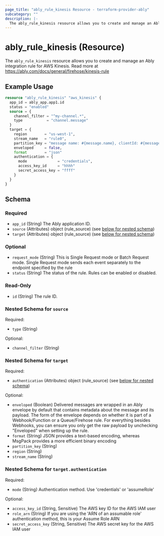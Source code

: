 ```yaml
---
page_title: "ably_rule_kinesis Resource - terraform-provider-ably"
subcategory: ""
description: |-
  The ably_rule_kinesis resource allows you to create and manage an Ably integration rule for AWS Kinesis. Read more at https://ably.com/docs/general/firehose/kinesis-rule
---
```


# ably_rule_kinesis (Resource)

The `ably_rule_kinesis` resource allows you to create and manage an Ably integration rule for AWS Kinesis. Read more at https://ably.com/docs/general/firehose/kinesis-rule


## Example Usage

```terraform
resource "ably_rule_kinesis" "aws_kinesis" {
  app_id = ably_app.app1.id
  status = "enabled"
  source = {
    channel_filter = "^my-channel.*",
    type           = "channel.message"
  }
  target = {
    region        = "us-west-1",
    stream_name   = "rule0",
    partition_key = "message name: #{message.name}, clientId: #{message.clientId}",
    enveloped     = false,
    format        = "json"
    authentication = {
      mode              = "credentials",
      access_key_id     = "hhhh"
      secret_access_key = "ffff"
    }
  }
}
```

<!-- schema generated by tfplugindocs -->
## Schema

### Required

- `app_id` (String) The Ably application ID.
- `source` (Attributes) object (rule_source) (see [below for nested schema](#nestedatt--source))
- `target` (Attributes) object (rule_source) (see [below for nested schema](#nestedatt--target))

### Optional

- `request_mode` (String) This is Single Request mode or Batch Request mode. Single Request mode sends each event separately to the endpoint specified by the rule
- `status` (String) The status of the rule. Rules can be enabled or disabled.

### Read-Only

- `id` (String) The rule ID.

<a id="nestedatt--source"></a>
### Nested Schema for `source`

Required:

- `type` (String)

Optional:

- `channel_filter` (String)


<a id="nestedatt--target"></a>
### Nested Schema for `target`

Required:

- `authentication` (Attributes) object (rule_source) (see [below for nested schema](#nestedatt--target--authentication))

Optional:

- `enveloped` (Boolean) Delivered messages are wrapped in an Ably envelope by default that contains metadata about the message and its payload. The form of the envelope depends on whether it is part of a Webhook/Function or a Queue/Firehose rule. For everything besides Webhooks, you can ensure you only get the raw payload by unchecking "Enveloped" when setting up the rule.
- `format` (String) JSON provides a text-based encoding, whereas MsgPack provides a more efficient binary encoding
- `partition_key` (String)
- `region` (String)
- `stream_name` (String)

<a id="nestedatt--target--authentication"></a>
### Nested Schema for `target.authentication`

Required:

- `mode` (String) Authentication method. Use 'credentials' or 'assumeRole'

Optional:

- `access_key_id` (String, Sensitive) The AWS key ID for the AWS IAM user
- `role_arn` (String) If you are using the 'ARN of an assumable role' authentication method, this is your Assume Role ARN
- `secret_access_key` (String, Sensitive) The AWS secret key for the AWS IAM user